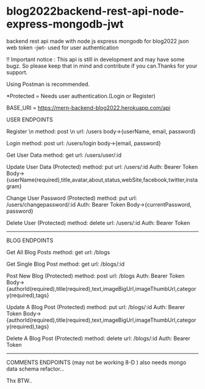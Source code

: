 # blog2022backend-rest-api-node-express-mongodb-jwt

backend rest api made with node js express mongodb for blog2022
json web token -jwt- used for user authentication

!! Important notice : This api is still in development and may have some bugz. So please keep that in mind and contribute if you can.Thanks for your support.

Using Postman is recommended.

*Protected = Needs user authentication.(Login or Register)

BASE_URI = https://mern-backend-blog2022.herokuapp.com/api

USER ENDPOINTS

Register \n
method: post \n
url: /users
body->{userName, email, password}

Login
method: post
url: /users/login
body->{email, password}

Get User Data
method: get
url: /users/user/:id

Update User Data (Protected)
method: put
url: /users/:id
Auth: Bearer Token
Body->{userName(required),title,avatar,about,status,webSite,facebook,twitter,instagram}

Change User Password (Protected) 
method: put
url: /users/changepassword/:id
Auth: Bearer Token
Body->{currentPassword, password}

Delete User (Protected)
method: delete
url: /users/:id
Auth: Bearer Token

------------------------------------------

BLOG ENDPOINTS

Get All Blog Posts
method: get
url: /blogs

Get Single Blog Post
method: get
url: /blogs/:id

Post New Blog (Protected)
method: post
url: /blogs
Auth: Bearer Token
Body->{authorId(required),title(required),text,imageBigUrl,imageThumbUrl,category(required),tags}

Update A Blog Post (Protected)
method: put
url: /blogs/:id
Auth: Bearer Token
Body->{authorId(required),title(required),text,imageBigUrl,imageThumbUrl,category(required),tags}

Delete A Blog Post (Protected)
method: delete
url: /blogs/:id
Auth: Bearer Token

------------------------------------------

COMMENTS ENDPOINTS (may not be working 8-D ) also needs mongo data schema refactor...

Thx BTW..

